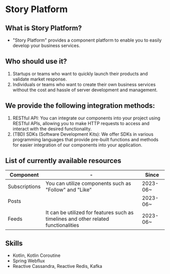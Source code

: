 # Story Platform

## What is Story Platform?

- "Story Platform" provides a component platform to enable you to easily develop your business services.

## Who should use it?

1. Startups or teams who want to quickly launch their products and validate market response.
2. Individuals or teams who want to create their own business services without the cost and hassle of server
   development and management.

## We provide the following integration methods:

1. RESTful API: You can integrate our components into your project using RESTful APIs, allowing you to make HTTP
   requests
   to access and interact with the desired functionality.
2. (TBD) SDKs (Software Development Kits): We offer SDKs in various programming languages that provide pre-built
   functions and
   methods for easier integration of our components into your application.

## List of currently available resources

| Component     | -                                                                                   | Since    |
|---------------|-------------------------------------------------------------------------------------|----------|
| Subscriptions | You can utilize components such as "Follow" and "Like"                              | 2023-06~ |
| Posts         |                                                                                     | 2023-06~ | 
| Feeds         | It can be utilized for features such as timelines and other related functionalities | 2023-06~ |

## Skills

- Kotlin, Kotlin Coroutine
- Spring Webflux
- Reactive Cassandra, Reactive Redis, Kafka

